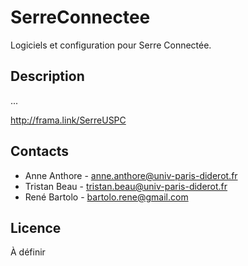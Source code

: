 SerreConnectee
===============

Logiciels et configuration pour Serre Connectée.

Description
-----------
...

http://frama.link/SerreUSPC

Contacts
--------
 - Anne Anthore - anne.anthore@univ-paris-diderot.fr
 - Tristan Beau - tristan.beau@univ-paris-diderot.fr
 - René Bartolo - bartolo.rene@gmail.com

Licence
-------
À définir
